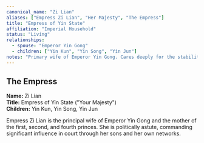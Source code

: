 ```yaml
---
canonical_name: "Zi Lian"
aliases: ["Empress Zi Lian", "Her Majesty", "The Empress"]
title: "Empress of Yin State"
affiliation: "Imperial Household"
status: "Living"
relationships:
  - spouse: "Emperor Yin Gong"
  - children: ["Yin Kun", "Yin Song", "Yin Jun"]
notes: "Primary wife of Emperor Yin Gong. Cares deeply for the stability of Yin State. Resentful of the Emperor’s affection for his consorts."
---
```

## The Empress  
**Name:** Zi Lian  
**Title:** Empress of Yin State ("Your Majesty")  
**Children:** Yin Kun, Yin Song, Yin Jun

Empress Zi Lian is the principal wife of Emperor Yin Gong and the mother of the first, second, and fourth princes. She is politically astute, commanding significant influence in court through her sons and her own networks.
